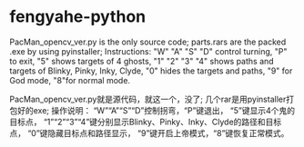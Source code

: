 # fengyahe-python
PacMan_opencv_ver.py is the only source code;
parts.rars are the packed .exe by using pyinstaller;
Instructions:
"W" "A" "S" "D" control turning, "P" to exit,
"5" shows targets of 4 ghosts,
"1" "2" "3" "4" shows paths and targets of Blinky, Pinky, Inky, Clyde,
"0" hides the targets and paths,
"9" for God mode, "8"for normal mode.

PacMan_opencv_ver.py就是源代码，就这一个，没了;
几个rar是用pyinstaller打包好的exe;
操作说明：
“W”“A”“S”“D”控制拐弯，“P”键退出，
“5”键显示4个鬼的目标点，
“1”“2”“3”“4”键分别显示Blinky、Pinky、Inky、Clyde的路径和目标点，
“0”键隐藏目标点和路径显示，
“9”键开启上帝模式，“8”键恢复正常模式。
